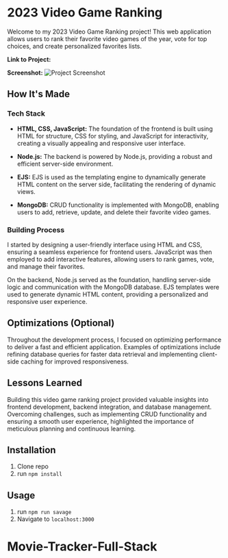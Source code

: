 # 2023 Video Game Ranking

Welcome to my 2023 Video Game Ranking project! This web application allows users to rank their favorite video games of the year, vote for top choices, and create personalized favorites lists.

**Link to Project:** 

**Screenshot:**
![Project Screenshot](path/to/screenshot.png)

## How It's Made

### Tech Stack
- **HTML, CSS, JavaScript:** The foundation of the frontend is built using HTML for structure, CSS for styling, and JavaScript for interactivity, creating a visually appealing and responsive user interface.

- **Node.js:** The backend is powered by Node.js, providing a robust and efficient server-side environment.

- **EJS:** EJS is used as the templating engine to dynamically generate HTML content on the server side, facilitating the rendering of dynamic views.

- **MongoDB:** CRUD functionality is implemented with MongoDB, enabling users to add, retrieve, update, and delete their favorite video games.

### Building Process

I started by designing a user-friendly interface using HTML and CSS, ensuring a seamless experience for frontend users. JavaScript was then employed to add interactive features, allowing users to rank games, vote, and manage their favorites.

On the backend, Node.js served as the foundation, handling server-side logic and communication with the MongoDB database. EJS templates were used to generate dynamic HTML content, providing a personalized and responsive user experience.

## Optimizations (Optional)

Throughout the development process, I focused on optimizing performance to deliver a fast and efficient application. Examples of optimizations include refining database queries for faster data retrieval and implementing client-side caching for improved responsiveness.

## Lessons Learned

Building this video game ranking project provided valuable insights into frontend development, backend integration, and database management. Overcoming challenges, such as implementing CRUD functionality and ensuring a smooth user experience, highlighted the importance of meticulous planning and continuous learning.


## Installation

1. Clone repo
2. run `npm install`

## Usage

1. run `npm run savage`
2. Navigate to `localhost:3000`

# Movie-Tracker-Full-Stack
